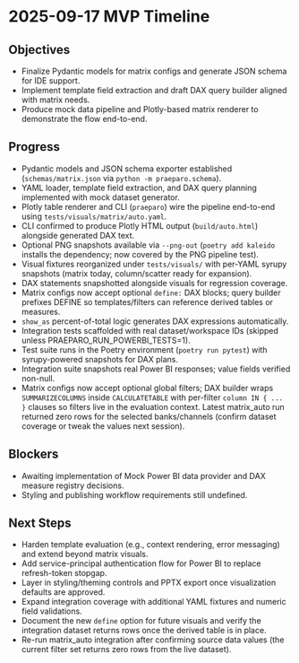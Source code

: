 ﻿# 2025-09-17 MVP Timeline

## Objectives
- Finalize Pydantic models for matrix configs and generate JSON schema for IDE support.
- Implement template field extraction and draft DAX query builder aligned with matrix needs.
- Produce mock data pipeline and Plotly-based matrix renderer to demonstrate the flow end-to-end.

## Progress
- Pydantic models and JSON schema exporter established (`schemas/matrix.json` via `python -m praeparo.schema`).
- YAML loader, template field extraction, and DAX query planning implemented with mock dataset generator.
- Plotly table renderer and CLI (`praeparo`) wire the pipeline end-to-end using `tests/visuals/matrix/auto.yaml`.
- CLI confirmed to produce Plotly HTML output (`build/auto.html`) alongside generated DAX text.
- Optional PNG snapshots available via `--png-out` (`poetry add kaleido` installs the dependency; now covered by the PNG pipeline test).
- Visual fixtures reorganized under `tests/visuals/` with per-YAML syrupy snapshots (matrix today, column/scatter ready for expansion).
- DAX statements snapshotted alongside visuals for regression coverage.
- Matrix configs now accept optional `define:` DAX blocks; query builder prefixes DEFINE so templates/filters can reference derived tables or measures.
- `show_as` percent-of-total logic generates DAX expressions automatically.
- Integration tests scaffolded with real dataset/workspace IDs (skipped unless PRAEPARO_RUN_POWERBI_TESTS=1).
- Test suite runs in the Poetry environment (`poetry run pytest`) with syrupy-powered snapshots for DAX plans.
- Integration suite snapshots real Power BI responses; value fields verified non-null.
- Matrix configs now accept optional global filters; DAX builder wraps `SUMMARIZECOLUMNS` inside `CALCULATETABLE` with per-filter `column IN { ... }` clauses so filters live in the evaluation context. Latest matrix_auto run returned zero rows for the selected banks/channels (confirm dataset coverage or tweak the values next session).

## Blockers
- Awaiting implementation of Mock Power BI data provider and DAX measure registry decisions.
- Styling and publishing workflow requirements still undefined.

## Next Steps
- Harden template evaluation (e.g., context rendering, error messaging) and extend beyond matrix visuals.
- Add service-principal authentication flow for Power BI to replace refresh-token stopgap.
- Layer in styling/theming controls and PPTX export once visualization defaults are approved.
- Expand integration coverage with additional YAML fixtures and numeric field validations.
- Document the new `define` option for future visuals and verify the integration dataset returns rows once the derived table is in place.
- Re-run matrix_auto integration after confirming source data values (the current filter set returns zero rows from the live dataset).



